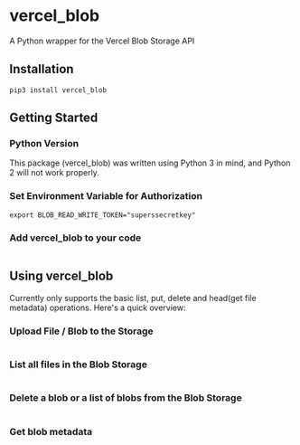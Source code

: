 # vercel_blob

A Python wrapper for the Vercel Blob Storage API

## Installation


```
pip3 install vercel_blob
```

## Getting Started

### Python Version

This package (vercel_blob) was written using Python 3 in mind, and Python 2 will not work properly.

### Set Environment Variable for Authorization

```
export BLOB_READ_WRITE_TOKEN="superssecretkey"
```

### Add vercel_blob to your code

```

```

## Using vercel_blob

Currently only supports the basic list, put, delete and head(get file metadata) operations. Here's a quick overview:

### Upload File / Blob to the Storage
```

```

### List all files in the Blob Storage
```

```

### Delete a blob or a list of blobs from the Blob Storage
```

```

### Get blob metadata
```

```